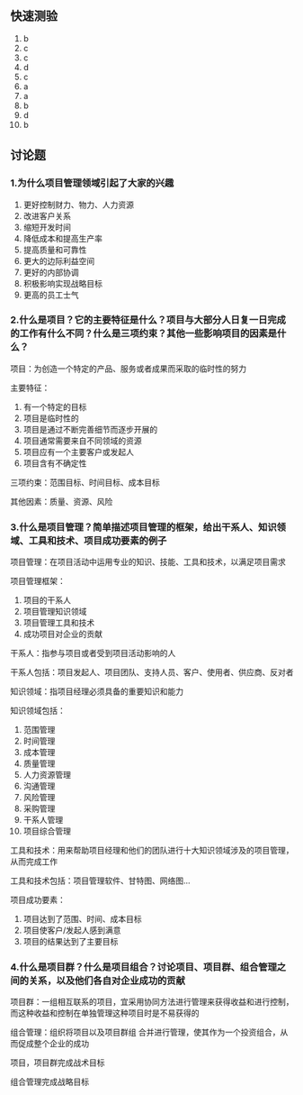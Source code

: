 ## 快速测验
1. b
2. c
3. c
4. d
5. c
6. a
7. a
8. b
9. d
10. b


## 讨论题

### 1.为什么项目管理领域引起了大家的兴趣
1. 更好控制财力、物力、人力资源
2. 改进客户关系
3. 缩短开发时间
4. 降低成本和提高生产率
5. 提高质量和可靠性
6. 更大的边际利益空间
7. 更好的内部协调
8. 积极影响实现战略目标
9. 更高的员工士气

### 2.什么是项目？它的主要特征是什么？项目与大部分人日复一日完成的工作有什么不同？什么是三项约束？其他一些影响项目的因素是什么？
项目：为创造一个特定的产品、服务或者成果而采取的临时性的努力

主要特征：
1. 有一个特定的目标
2. 项目是临时性的
3. 项目是通过不断完善细节而逐步开展的
4. 项目通常需要来自不同领域的资源
5. 项目应有一个主要客户或发起人
6. 项目含有不确定性

三项约束：范围目标、时间目标、成本目标

其他因素：质量、资源、风险

### 3.什么是项目管理？简单描述项目管理的框架，给出干系人、知识领域、工具和技术、项目成功要素的例子
项目管理：在项目活动中运用专业的知识、技能、工具和技术，以满足项目需求

项目管理框架：
1. 项目的干系人
2. 项目管理知识领域
3. 项目管理工具和技术
4. 成功项目对企业的贡献

干系人：指参与项目或者受到项目活动影响的人

干系人包括：项目发起人、项目团队、支持人员、客户、使用者、供应商、反对者

知识领域：指项目经理必须具备的重要知识和能力

知识领域包括：
1. 范围管理
2. 时间管理
3. 成本管理
4. 质量管理
5. 人力资源管理
6. 沟通管理
7. 风险管理
8. 采购管理
9. 干系人管理
10. 项目综合管理

工具和技术：用来帮助项目经理和他们的团队进行十大知识领域涉及的项目管理，从而完成工作

工具和技术包括：项目管理软件、甘特图、网络图...

项目成功要素：
1. 项目达到了范围、时间、成本目标
2. 项目使客户/发起人感到满意
3. 项目的结果达到了主要目标


### 4.什么是项目群？什么是项目组合？讨论项目、项目群、组合管理之间的关系，以及他们各自对企业成功的贡献
项目群：一组相互联系的项目，宜采用协同方法进行管理来获得收益和进行控制，而这种收益和控制在单独管理这种项目时是不易获得的

组合管理：组织将项目以及项目群组 合并进行管理，使其作为一个投资组合，从而促成整个企业的成功

项目，项目群完成战术目标

组合管理完成战略目标
